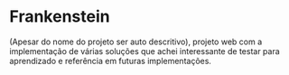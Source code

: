 # Frankenstein
(Apesar do nome do projeto ser auto descritivo), projeto web com a implementação de várias soluções que achei interessante de testar para aprendizado e referência em futuras implementações.
